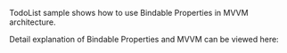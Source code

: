 TodoList sample shows how to use Bindable Properties in MVVM architecture.

Detail explanation of Bindable Properties and MVVM can be viewed here:
